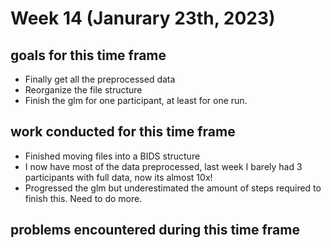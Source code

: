 # Week 14 (Janurary 23th, 2023)

## goals for this time frame
- Finally get all the preprocessed data
- Reorganize the file structure
- Finish the glm for one participant, at least for one run. 


## work conducted for this time frame
- Finished moving files into a BIDS structure
- I now have most of the data preprocessed, last week I barely had 3 participants with full data, now its almost 10x!
- Progressed the glm but underestimated the amount of steps required to finish this. Need to do more. 


## problems encountered during this time frame